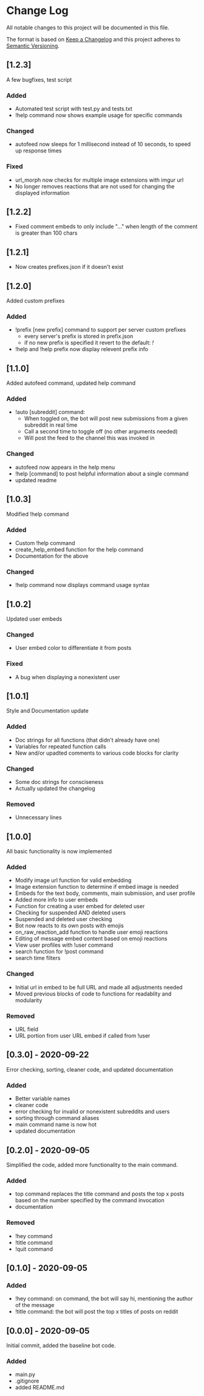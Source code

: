 # Change Log
All notable changes to this project will be documented in this file.
 
The format is based on [Keep a Changelog](http://keepachangelog.com/)
and this project adheres to [Semantic Versioning](http://semver.org/).

## [1.2.3]
A few bugfixes, test script
###

### Added
- Automated test script with test.py and tests.txt
- !help command now shows example usage for specific commands
### Changed
- autofeed now sleeps for 1 millisecond instead of 10 seconds, to speed up response times
### Fixed
- url_morph now checks for multiple image extensions with imgur url
- No longer removes reactions that are not used for changing the displayed information


## [1.2.2]
- Fixed comment embeds to only include "..." when length of the comment is greater than 100 chars

## [1.2.1]
- Now creates prefixes.json if it doesn't exist

## [1.2.0]
Added custom prefixes
### Added
- !prefix [new prefix] command to support per server custom prefixes
    - every server's prefix is stored in prefix.json
    - if no new prefix is specified it revert to the default: *!*
- !help and !help prefix now display relevent prefix info

## [1.1.0]
Added autofeed command, updated help command
### Added
- !auto [subreddit] command:
    - When toggled on, the bot will post new submissions from a given subreddit in real time
    - Call a second time to toggle off (no other arguments needed)
    - Will post the feed to the channel this was invoked in

### Changed
- autofeed now appears in the help menu
- !help [command] to post helpful information about a single command
- updated readme

## [1.0.3]
Modified !help command
### Added
- Custom !help command
- create_help_embed function for the help command
- Documentation for the above

### Changed
- !help command now displays command usage syntax

## [1.0.2]
Updated user embeds
### Changed
- User embed color to differentiate it from posts

### Fixed
- A bug when displaying a nonexistent user

## [1.0.1]
Style and Documentation update
### Added
- Doc strings for all functions (that didn't already have one)
- Variables for repeated function calls
- New and/or upadted comments to various code blocks for clarity

### Changed
- Some doc strings for consciseness
- Actually updated the changelog

### Removed
- Unnecessary lines

## [1.0.0]
All basic functionality is now implemented
### Added
- Modify image url function for valid embedding
- Image extension function to determine if embed image is needed
- Embeds for the text body, comments, main submission, and user profile
- Added more info to user embeds
- Function for creating a user embed for deleted user
- Checking for suspended AND deleted users
- Suspended and deleted user checking
- Bot now reacts to its own posts with emojis
- on_raw_reaction_add function to handle user emoji reactions
- Editing of message embed content based on emoji reactions
- View user profiles with !user command
- search function for !post command
- search time filters

### Changed
- Initial url in embed to be full URL and made all adjustments needed
- Moved previous blocks of code to functions for readablity and modularity
 
### Removed
- URL field
- URL portion from user URL embed if called from !user

## [0.3.0] - 2020-09-22
Error checking, sorting, cleaner code, and updated documentation
### Added
- Better variable names
- cleaner code
- error checking for invalid or nonexistent subreddits and users
- sorting through command aliases
- main command name is now hot
- updated documentation

## [0.2.0] - 2020-09-05
Simplified the code, added more functionality to the main command.
### Added
- top command replaces the title command and posts the top x posts based on the number specified by the command invocation
- documentation
### Removed
- !hey command
- !title command
- !quit command

## [0.1.0] - 2020-09-05
### Added
- !hey command: on command, the bot will say hi, mentioning the author of the message
- !title command: the bot will post the top x titles of posts on reddit

## [0.0.0] - 2020-09-05
Initial commit, added the baseline bot code.
### Added
- main.py
- .gitignore
- added README.md
